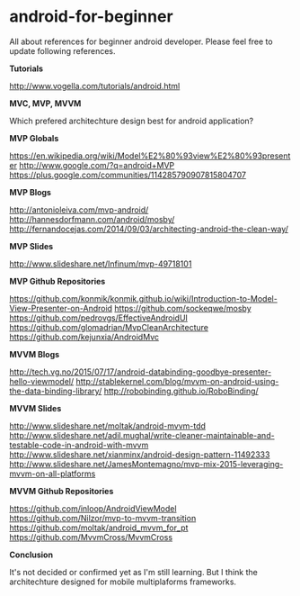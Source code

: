 # android-for-beginner
All about references for beginner android developer.
Please feel free to update following references.

<b>Tutorials</b>

http://www.vogella.com/tutorials/android.html

<b>MVC, MVP, MVVM</b>

Which prefered architechture design best for android application?

<b>MVP Globals</b>

https://en.wikipedia.org/wiki/Model%E2%80%93view%E2%80%93presenter
http://www.google.com/?q=android+MVP
https://plus.google.com/communities/114285790907815804707

<b>MVP Blogs</b>

http://antonioleiva.com/mvp-android/
http://hannesdorfmann.com/android/mosby/
http://fernandocejas.com/2014/09/03/architecting-android-the-clean-way/

<b>MVP Slides</b>

http://www.slideshare.net/Infinum/mvp-49718101

<b>MVP Github Repositories</b>

https://github.com/konmik/konmik.github.io/wiki/Introduction-to-Model-View-Presenter-on-Android
https://github.com/sockeqwe/mosby
https://github.com/pedrovgs/EffectiveAndroidUI
https://github.com/glomadrian/MvpCleanArchitecture
https://github.com/kejunxia/AndroidMvc

<b>MVVM Blogs</b>

http://tech.vg.no/2015/07/17/android-databinding-goodbye-presenter-hello-viewmodel/
http://stablekernel.com/blog/mvvm-on-android-using-the-data-binding-library/
http://robobinding.github.io/RoboBinding/

<b>MVVM Slides</b>

http://www.slideshare.net/moltak/android-mvvm-tdd
http://www.slideshare.net/adil.mughal/write-cleaner-maintainable-and-testable-code-in-android-with-mvvm
http://www.slideshare.net/xianminx/android-design-pattern-11492333
http://www.slideshare.net/JamesMontemagno/mvp-mix-2015-leveraging-mvvm-on-all-platforms

<b>MVVM Github Repositories</b>

https://github.com/inloop/AndroidViewModel
https://github.com/Nilzor/mvp-to-mvvm-transition
https://github.com/moltak/android_mvvm_for_pt
https://github.com/MvvmCross/MvvmCross

<b>Conclusion</b>

It's not decided or confirmed yet as I'm still learning.
But I think the architechture designed for mobile multiplaforms frameworks.
